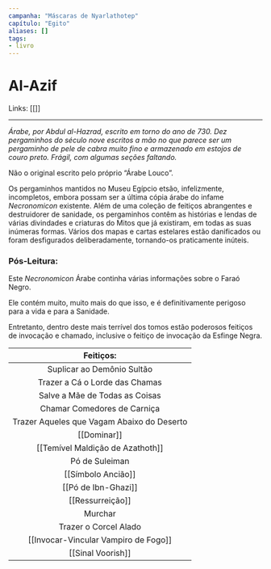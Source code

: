 ```yaml
---
campanha: "Máscaras de Nyarlathotep"
capítulo: "Egito"
aliases: []
tags: 
- livro
---
```


# Al-Azif

Links: [[]]

---
*Árabe, por Abdul al-Hazrad, escrito em torno do ano de 730. Dez pergaminhos do século nove escritos a mão no que parece ser um pergaminho de pele de cabra muito fino e armazenado em estojos de couro preto. Frágil, com algumas seções faltando.*

Não o original escrito pelo próprio “Árabe Louco”. 

Os pergaminhos mantidos no Museu Egípcio etsão, infelizmente, incompletos, embora possam ser a última cópia árabe do infame _Necronomicon_ existente. Além de uma coleção de feitiços abrangentes e destruidorer de sanidade, os pergaminhos contêm as histórias e lendas de várias divindades e criaturas do Mitos que já existiram, em todas as suas inúmeras formas. Vários dos mapas e cartas estelares estão danificados ou foram desfigurados deliberadamente, tornando-os praticamente inúteis.

### **Pós-Leitura**: 
Este _Necronomicon_ Árabe continha várias informações sobre o Faraó Negro. 

Ele contém muito, muito mais do que isso, e é definitivamente perigoso para a vida e para a Sanidade. 

Entretanto, dentro deste mais terrível dos tomos estão poderosos feitiços de invocação e chamado, inclusive o feitiço de invocação da Esfinge Negra.

|                                 **Feitiços:**                                 |
|:---------------------------------------------------------------------------:|
|        Suplicar ao Demônio Sultão       |
|        Trazer a Cá o Lorde das Chamas     |
|    Salve a Mãe de Todas as Coisas     |
|           Chamar Comedores de Carniça             |
| Trazer Aqueles que Vagam Abaixo do Deserto |
|                                 [[Dominar]]                                 |
|                      [[Temível Maldição de Azathoth]]       |
|                             Pó de Suleiman                         |
|                             [[Símbolo Ancião]]                              |
|                             [[Pó de Ibn-Ghazi]]                             |
|                              [[Ressurreição]]                               |
|                                 Murchar                             |
|           Trazer o Corcel Alado           |
|                    [[Invocar-Vincular Vampiro de Fogo]]                     |
| [[Sinal Voorish]]                                                                            |
